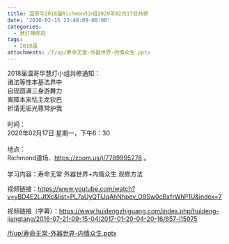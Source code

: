 ```yaml
---
title: 温哥华2018届Richmond小组2020年02月17日共修
date: '2020-02-15 23:48:09-08:00'
categories:
  - 慧灯禅修班
tags:
  - 2018届
attachments: /f/up/寿命无常-外器世界-内情众生.pptx
---
```

2018届温哥华慧灯小组共修通知：\
诸法等性本基法界中\
自现圆满三身游舞力\
离障本来怙主龙钦巴\
祈请无垢光尊常护我\
\
时间：\
2020年02月17日 星期一，下午6：30\
\
地点：\
Richmond道场、<https://zoom.us/j/7789995278> 。\
\
学习内容：寿命无常 外器世界+内情众生 观修方法

视频链接：<https://www.youtube.com/watch?v=yBD4E2LJfXc&list=PL7aUyQTIJqAhNhpev_O9Sw0cBxfrWhP1U&index=7>

视频链接（字幕）：<https://www.huidengzhiguang.com/index.php/huideng-jiangtang/2016-07-21-09-15-04/2017-01-20-04-20-16/657-l15075>


[/f/up/寿命无常-外器世界-内情众生.pptx](/f/up/寿命无常-外器世界-内情众生.pptx)

